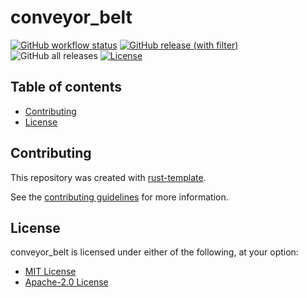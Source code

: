 # conveyor_belt

[![GitHub workflow status](https://github.com/markhaehnel/conveyor_belt/actions/workflows/cicd.yaml/badge.svg)](https://github.com/markhaehnel/conveyor_belt/actions/workflows/cicd.yaml)
[![GitHub release (with filter)](https://img.shields.io/github/v/release/markhaehnel/conveyor_belt)](https://github.com/markhaehnel/conveyor_belt/releases/latest)
![GitHub all releases](https://img.shields.io/github/downloads/markhaehnel/conveyor_belt/total)
[![License](https://img.shields.io/badge/license-MIT%2FApache--2.0-blue.svg)](./LICENSE-MIT)

## Table of contents

- [Contributing](#contributing)
- [License](#license)

## Contributing

This repository was created with [rust-template](https://github.com/uplau/rust-template).

See the [contributing guidelines](./CONTRIBUTING.md) for more information.

## License

conveyor_belt is licensed under either of the following, at your option:

- [MIT License](./LICENSE-MIT)
- [Apache-2.0 License](./LICENSE-APACHE)
